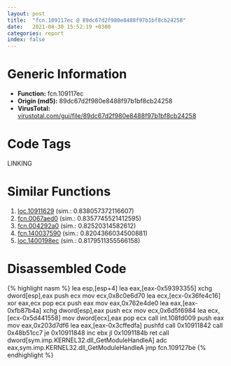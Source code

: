 ```yaml
---
layout: post
title:  "fcn.109117ec @ 89dc67d2f980e8488f97b1bf8cb24258"
date:   2021-08-30 15:52:19 +0300
categories: report
index: false
---
```


# Generic Information
- **Function:** fcn.109117ec
- **Origin (md5):** 89dc67d2f980e8488f97b1bf8cb24258
- **VirusTotal:** [virustotal.com/gui/file/89dc67d2f980e8488f97b1bf8cb24258][virustotal_ref]

# Code Tags
<span class="tag" id="LINKING">LINKING</span>


# Similar Functions

1. [loc.10911629][similar_1_ref] (sim.: 0.838057372116607)
2. [fcn.0067aed0][similar_2_ref] (sim.: 0.8357745521412595)
3. [fcn.004292a0][similar_3_ref] (sim.: 0.82520314582612)
4. [fcn.140037590][similar_4_ref] (sim.: 0.8204366034500881)
5. [loc.1400198ec][similar_5_ref] (sim.: 0.8179511355566158)


# Disassembled Code

{% highlight nasm %}
lea esp,[esp+4]
lea eax,[eax-0x59393355]
xchg dword[esp],eax
push ecx
mov ecx,0x8c0e6d70
lea ecx,[ecx-0x36fe4c16]
xor eax,ecx
pop ecx
push eax
mov eax,0x762e4de0
lea eax,[eax-0xfb87b4a]
xchg dword[esp],eax
push ecx
mov ecx,0x6d5f6984
lea ecx,[ecx-0x5d441558]
mov dword[ecx],eax
pop ecx
call int.108fd009
push eax
mov eax,0x203d7df6
lea eax,[eax-0x3cffedfa]
pushfd
call 0x10911842
call 0x48b51cc7
je 0x10911848
inc ebx
jl 0x1091184b
ret
call dword[sym.imp.KERNEL32.dll_GetModuleHandleA]
adc eax,sym.imp.KERNEL32.dll_GetModuleHandleA
jmp fcn.109127be
{% endhighlight %}


[similar_1_ref]: /report/loc.10911629@89dc67d2f980e8488f97b1bf8cb24258
[similar_2_ref]: /report/fcn.0067aed0@c92f0480e2fbc88393d2c65c08a235e0
[similar_3_ref]: /report/fcn.004292a0@38d41d729f8f30faf0dd96f0c7acba4b
[similar_4_ref]: /report/fcn.140037590@3bee9e0608c478ffce0d10559aae732b
[similar_5_ref]: /report/loc.1400198ec@c5b958b285b208bffd52d8455e15d93a
[virustotal_ref]: https://www.virustotal.com/gui/file/89dc67d2f980e8488f97b1bf8cb24258